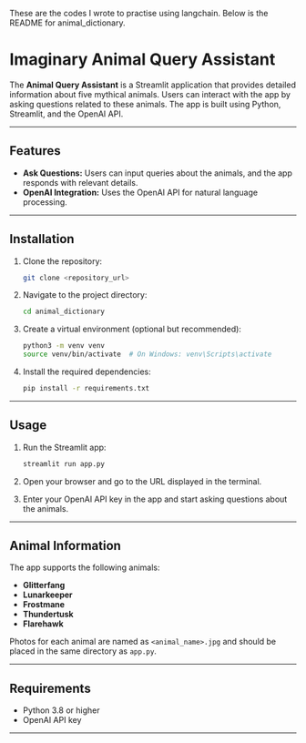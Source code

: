 These are the codes I wrote to practise using langchain. Below is the README for animal_dictionary.

# Imaginary Animal Query Assistant

The **Animal Query Assistant** is a Streamlit application that provides detailed information about five mythical animals. Users can interact with the app by asking questions related to these animals. The app is built using Python, Streamlit, and the OpenAI API.

---

## Features

- **Ask Questions:** Users can input queries about the animals, and the app responds with relevant details.
- **OpenAI Integration:** Uses the OpenAI API for natural language processing.

---

## Installation

1. Clone the repository:
   ```bash
   git clone <repository_url>
   ```

2. Navigate to the project directory:
   ```bash
   cd animal_dictionary
   ```

3. Create a virtual environment (optional but recommended):
   ```bash
   python3 -m venv venv
   source venv/bin/activate  # On Windows: venv\Scripts\activate
   ```

4. Install the required dependencies:
   ```bash
   pip install -r requirements.txt
   ```

---

## Usage

1. Run the Streamlit app:
   ```bash
   streamlit run app.py
   ```

2. Open your browser and go to the URL displayed in the terminal.

3. Enter your OpenAI API key in the app and start asking questions about the animals.


---

## Animal Information

The app supports the following animals:
- **Glitterfang**
- **Lunarkeeper**
- **Frostmane**
- **Thundertusk**
- **Flarehawk**

Photos for each animal are named as `<animal_name>.jpg` and should be placed in the same directory as `app.py`.

---

## Requirements

- Python 3.8 or higher
- OpenAI API key

---


